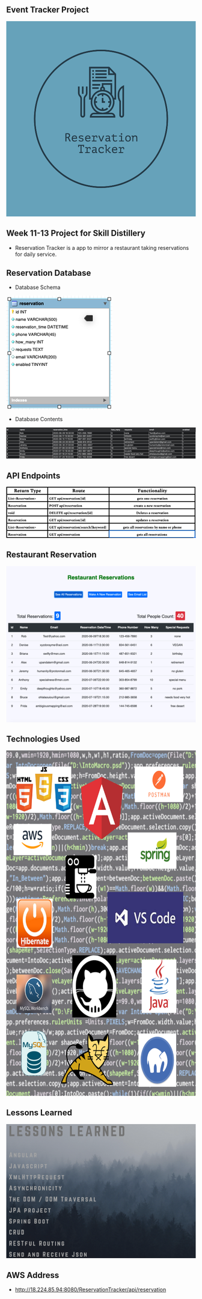 ## Event Tracker Project
<img src="images/ReservationTracker-logos.jpeg" height="520">

## Week 11-13 Project for Skill Distillery
- Reservation Tracker is a app to mirror a restaurant taking reservations for daily service.  

## Reservation Database

- Database Schema
<img src="images/databaseschema.png">

- Database Contents
<img src="images/databasepopulation.png">


## API Endpoints
<img src="images/ReservationReturnTypes.png">

## Restaurant Reservation
<img src="images/RestaurantReservationsScreenShot.png">

## Technologies Used
<img src="images/reservationTechnologiesUsed.png" height ="920">

## Lessons Learned
<img src="images/lessonslearnedreservation.png">

## AWS Address
- http://18.224.85.94:8080/ReservationTracker/api/reservation
